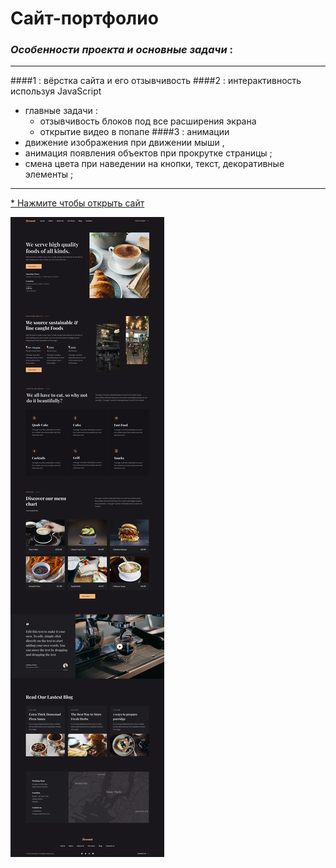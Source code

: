 # Сайт-портфолио

### _Особенности проекта и основные задачи_ : 
***

####1 : вёрстка сайта и его отзывчивость
####2 : интерактивность используя JavaScript
* главные задачи :
  * отзывчивость блоков под все расширения экрана
  * открытие видео в попапе
####3 : анимации
* движение изображения при движении мыши , 
* анимация появления объектов при прокрутке страницы ;
* смена цвета при наведении на кнопки, текст, декоративные элементы ;

***

[* Нажмите чтобы открыть сайт](https://arinawebsite.github.io/kavarna/)

![Изображение](/img/sites/kav.webp)